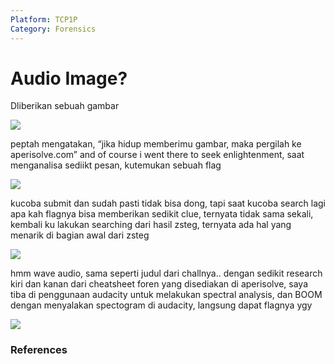 ```yaml
---
Platform: TCP1P
Category: Forensics
---
```

# Audio Image?
Dliberikan sebuah gambar

![](https://lh7-rt.googleusercontent.com/docsz/AD_4nXepAGmPDpilxPNmBCO3f0AVAnW_MDE-9syyljlZpw__Bfgy4rXWmTmQf8dAVpWM83kb0cHwgySc3XBDiuysInctZHSiOtXuVnj_RMW_oaHHMEgk3jxIDsi9MdU_hFvkF3nyQAI25qbQX40tHCRtT2lSCMUv?key=4FxzkrJ6VyMFFGsizzMI7A)

peptah mengatakan, “jika hidup memberimu gambar, maka pergilah ke aperisolve.com” and of course i went there to seek enlightenment, saat menganalisa sediikt pesan, kutemukan sebuah flag 

![](https://lh7-rt.googleusercontent.com/docsz/AD_4nXc6E2srkNdtWJlp9Wne1rXXwyKykINwA6edtvK6Q5lULTaDPwVeXb_DzJLHdl-Oh3Ke61qGKcMuvj2vaIOG2V9MkT2CP2v32994kpcRlUPwCIUEKArRcC5xTDeScA4WjOLrWFZbKTRT0ZFrOvb4HIC4wsGp?key=4FxzkrJ6VyMFFGsizzMI7A)

kucoba submit dan sudah pasti tidak bisa dong, tapi saat kucoba search lagi apa kah flagnya bisa memberikan sedikit clue, ternyata tidak sama sekali, kembali ku lakukan searching dari hasil zsteg, ternyata ada hal yang menarik di bagian awal dari zsteg

![](https://lh7-rt.googleusercontent.com/docsz/AD_4nXequlCq1ELz2JLnAPMu9zoe2np_0dw9UF2-BWGjZREW1K5CbfWnSCGp67zv9NnPcL1SrEHCAMhRs8ZM7XysZofHBAEXcR4XBCrh1-bjlM2q6JAE9xYE_xj3e89v4_LyCmfI0gqlGfgsD_AwG9GI5DRc-00r?key=4FxzkrJ6VyMFFGsizzMI7A)

hmm wave audio, sama seperti judul dari challnya.. dengan sedikit research kiri dan kanan dari cheatsheet foren yang disediakan di aperisolve, saya tiba di penggunaan audacity untuk melakukan spectral analysis, dan BOOM dengan menyalakan spectogram di audacity, langsung dapat flagnya ygy

![](https://lh7-rt.googleusercontent.com/docsz/AD_4nXdtveh7H76imKrZNmX8YVZF4lVSTPqtvVG1f0UdmuxtatO4F47e3CB83kSpoAqaGhDOPaAF03DZDrOpJUJGNTn-5Ump2_792gp_fJ0QPxC1Z7xymxLBUA9_rFj6PmYceLzgMthLp1-Q_cs64_Uk12JuRj9M?key=4FxzkrJ6VyMFFGsizzMI7A)






### References